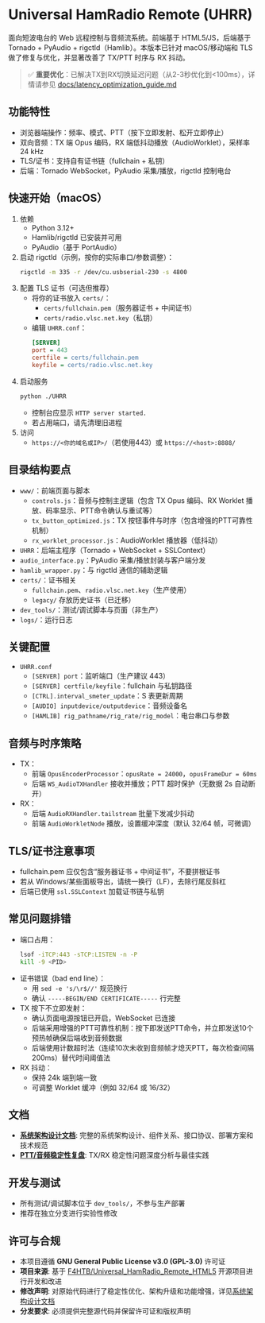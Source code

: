 # Universal HamRadio Remote (UHRR)

面向短波电台的 Web 远程控制与音频流系统。前端基于 HTML5/JS，后端基于 Tornado + PyAudio + rigctld（Hamlib）。本版本已针对 macOS/移动端和 TLS 做了修复与优化，并显著改善了 TX/PTT 时序与 RX 抖动。

> ✅ **重要优化**：已解决TX到RX切换延迟问题（从2-3秒优化到<100ms），详情请参见 [docs/latency_optimization_guide.md](docs/latency_optimization_guide.md)

## 功能特性
- 浏览器端操作：频率、模式、PTT（按下立即发射、松开立即停止）
- 双向音频：TX 端 Opus 编码，RX 端低抖动播放（AudioWorklet），采样率 24 kHz
- TLS/证书：支持自有证书链（fullchain + 私钥）
- 后端：Tornado WebSocket，PyAudio 采集/播放，rigctld 控制电台

## 快速开始（macOS）
1. 依赖
   - Python 3.12+
   - Hamlib/rigctld 已安装并可用
   - PyAudio（基于 PortAudio）
2. 启动 rigctld（示例，按你的实际串口/参数调整）：
   ```bash
   rigctld -m 335 -r /dev/cu.usbserial-230 -s 4800
   ```
3. 配置 TLS 证书（可选但推荐）
   - 将你的证书放入 `certs/`：
     - `certs/fullchain.pem`（服务器证书 + 中间证书）
     - `certs/radio.vlsc.net.key`（私钥）
   - 编辑 `UHRR.conf`：
     ```ini
     [SERVER]
     port = 443
     certfile = certs/fullchain.pem
     keyfile = certs/radio.vlsc.net.key
     ```
4. 启动服务
   ```bash
   python ./UHRR
   ```
   - 控制台应显示 `HTTP server started.`
   - 若占用端口，请先清理旧进程
5. 访问
   - `https://<你的域名或IP>/`（若使用443）或 `https://<host>:8888/`

## 目录结构要点
- `www/`：前端页面与脚本
  - `controls.js`：音频与控制主逻辑（包含 TX Opus 编码、RX Worklet 播放、码率显示、PTT命令确认与重试等）
  - `tx_button_optimized.js`：TX 按钮事件与时序（包含增强的PTT可靠性机制）
  - `rx_worklet_processor.js`：AudioWorklet 播放器（低抖动）
- `UHRR`：后端主程序（Tornado + WebSocket + SSLContext）
- `audio_interface.py`：PyAudio 采集/播放封装与客户端分发
- `hamlib_wrapper.py`：与 rigctld 通信的辅助逻辑
- `certs/`：证书相关
  - `fullchain.pem`、`radio.vlsc.net.key`（生产使用）
  - `legacy/` 存放历史证书（已迁移）
- `dev_tools/`：测试/调试脚本与页面（非生产）
- `logs/`：运行日志

## 关键配置
- `UHRR.conf`
  - `[SERVER] port`：监听端口（生产建议 443）
  - `[SERVER] certfile/keyfile`：fullchain 与私钥路径
  - `[CTRL].interval_smeter_update`：S 表更新周期
  - `[AUDIO] inputdevice/outputdevice`：音频设备名
  - `[HAMLIB] rig_pathname/rig_rate/rig_model`：电台串口与参数

## 音频与时序策略
- TX：
  - 前端 `OpusEncoderProcessor`：`opusRate = 24000`，`opusFrameDur = 60ms`
  - 后端 `WS_AudioTXHandler` 接收并播放；PTT 超时保护（无数据 2s 自动断开）
- RX：
  - 后端 `AudioRXHandler.tailstream` 批量下发减少抖动
  - 前端 `AudioWorkletNode` 播放，设置缓冲深度（默认 32/64 帧，可微调）

## TLS/证书注意事项
- fullchain.pem 应仅包含“服务器证书 + 中间证书”，不要拼根证书
- 若从 Windows/某些面板导出，请统一换行（LF），去除行尾反斜杠
- 后端已使用 `ssl.SSLContext` 加载证书链与私钥

## 常见问题排错
- 端口占用：
  ```bash
  lsof -iTCP:443 -sTCP:LISTEN -n -P
  kill -9 <PID>
  ```
- 证书错误（bad end line）：
  - 用 `sed -e 's/\r$//'` 规范换行
  - 确认 `-----BEGIN/END CERTIFICATE-----` 行完整
- TX 按下不立即发射：
  - 确认页面电源按钮已开启，WebSocket 已连接
  - 后端采用增强的PTT可靠性机制：按下即发送PTT命令，并立即发送10个预热帧确保后端收到音频数据
  - 后端使用计数超时法（连续10次未收到音频帧才熄灭PTT，每次检查间隔200ms）替代时间阈值法
- RX 抖动：
  - 保持 24k 端到端一致
  - 可调整 Worklet 缓冲（例如 32/64 或 16/32）

## 文档
- **[系统架构设计文档](docs/System_Architecture_Design.md)**: 完整的系统架构设计、组件关系、接口协议、部署方案和技术规范
- **[PTT/音频稳定性复盘](docs/PTT_Audio_Postmortem_and_Best_Practices.md)**: TX/RX 稳定性问题深度分析与最佳实践

## 开发与测试
- 所有测试/调试脚本位于 `dev_tools/`，不参与生产部署
- 推荐在独立分支进行实验性修改

## 许可与合规
- 本项目遵循 **GNU General Public License v3.0 (GPL-3.0)** 许可证
- **项目来源**: 基于 [F4HTB/Universal_HamRadio_Remote_HTML5](https://github.com/F4HTB/Universal_HamRadio_Remote_HTML5) 开源项目进行开发和改进
- **修改声明**: 对原始代码进行了稳定性优化、架构升级和功能增强，详见[系统架构设计文档](docs/System_Architecture_Design.md#142-项目来源声明)
- **分发要求**: 必须提供完整源代码并保留许可证和版权声明


